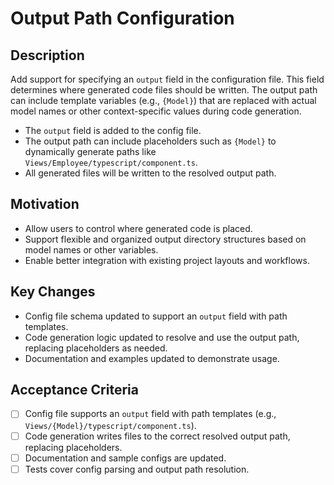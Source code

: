 # Output Path Configuration

## Description
Add support for specifying an `output` field in the configuration file. This field determines where generated code files should be written. The output path can include template variables (e.g., `{Model}`) that are replaced with actual model names or other context-specific values during code generation.

- The `output` field is added to the config file.
- The output path can include placeholders such as `{Model}` to dynamically generate paths like `Views/Employee/typescript/component.ts`.
- All generated files will be written to the resolved output path.

## Motivation
- Allow users to control where generated code is placed.
- Support flexible and organized output directory structures based on model names or other variables.
- Enable better integration with existing project layouts and workflows.

## Key Changes
- Config file schema updated to support an `output` field with path templates.
- Code generation logic updated to resolve and use the output path, replacing placeholders as needed.
- Documentation and examples updated to demonstrate usage.

## Acceptance Criteria
- [ ] Config file supports an `output` field with path templates (e.g., `Views/{Model}/typescript/component.ts`).
- [ ] Code generation writes files to the correct resolved output path, replacing placeholders.
- [ ] Documentation and sample configs are updated.
- [ ] Tests cover config parsing and output path resolution. 